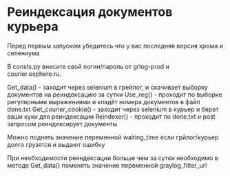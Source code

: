 # Реиндексация документов курьера

Перед первым запуском убедитесь что у вас последняя версия хрома и селениума

В consts.py внесите свой логин/пароль от grlog-prod и courier.esphere.ru.

Get_data() - заходит через selenium в грейлог, и скачивает выборку документов на реиндексацию за сутки
Use_reg() - проходит по выборке регулярными выражениями и кладёт номера документов в файл done.txt
Get_courier_cookie() - заходит через selenium в курьер и берет ваши куки для реиндексации
Reindexer() - проходит по done.txt и post запросом реиндексирует документы


Можно поднять значение переменной waiting_time если грйлог/курьер долго грузятся и выдают ошибку

При необходимости реиндексации больше чем за сутки необходимо в методе Get_data() поменять значение переменной graylog_filter_url
